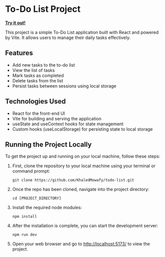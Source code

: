   <h1>To-Do List Project</h1>
    <strong><a href="https://rad-pie-cd39b3.netlify.app/">Try it out!</a></strong>
    <p>This project is a simple To-Do List application built with React and powered by Vite. It allows users to manage their daily tasks effectively.</p>
    <h2>Features</h2>
    <ul>
        <li>Add new tasks to the to-do list</li>
        <li>View the list of tasks</li>
        <li>Mark tasks as completed</li>
        <li>Delete tasks from the list</li>
        <li>Persist tasks between sessions using local storage</li>
    </ul>
    <h2>Technologies Used</h2>
    <ul>
        <li>React for the front-end UI</li>
        <li>Vite for building and serving the application</li>
        <li>useState and useContext hooks for state management</li>
        <li>Custom hooks (useLocalStorage) for persisting state to local storage</li>
    </ul>
    <h2>Running the Project Locally</h2>
    <p>To get the project up and running on your local machine, follow these steps:</p>
    <ol>
        <li>First, clone the repository to your local machine using your terminal or command prompt:</li>
        <pre><code>git clone https://github.com/KhaledMowafy/todo-list.git</code></pre>
        <li>Once the repo has been cloned, navigate into the project directory:</li>
        <pre><code>cd [PROJECT_DIRECTORY]</code></pre>
        <li>Install the required node modules:</li>
        <pre><code>npm install</code></pre>
        <li>After the installation is complete, you can start the development server:</li>
        <pre><code>npm run dev</code></pre>
        <li>Open your web browser and go to <a href="http://localhost:5173/">http://localhost:5173/</a> to view the project.</li>
    </ol>

